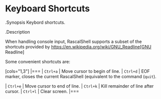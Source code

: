 # Keyboard Shortcuts

.Synopsis
Keybord shortcuts.

.Description

When handling console input, RascalShell supports a subset of the shortcuts provided by
https://en.wikipedia.org/wiki/GNU_Readline[GNU Readline]

Some convenient shortcuts are:

[cols="1,3"]
|===
| `Ctrl+a`  | Move cursor to begin of line.
| `Ctrl+d`  | EOF marker, closes the current RascalShell (equivalent to the
   command (`quit`).
 
| `Ctrl+e`  | Move cursor to end of line.
| `Ctrl+k`  | Kill remainder of line after cursor.
| `Ctrl+l`  | Clear screen.
|===
 
